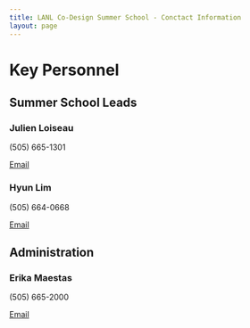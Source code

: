 ```yaml
---
title: LANL Co-Design Summer School - Conctact Information
layout: page
---
```


# Key Personnel

## Summer School Leads

### Julien Loiseau

(505) 665-1301

[Email](mailto:jloiseau@lanl.gov)

### Hyun Lim

(505) 664-0668

[Email](mailto:hyunlim@lanl.gov)

## Administration

### Erika Maestas

(505) 665-2000

[Email](mailto:emaestas@lanl.gov)

